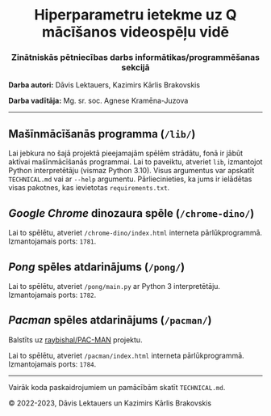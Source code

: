 <div align="center">
    <h1>Hiperparametru ietekme uz Q mācīšanos videospēļu vidē</h1>
    <h3>Zinātniskās pētniecības darbs informātikas/programmēšanas sekcijā</h3>
</div>

**Darba autori:** Dāvis Lektauers, Kazimirs Kārlis Brakovskis

**Darba vadītāja:** Mg. sr. soc. Agnese Kramēna-Juzova

***

## Mašīnmācīšanās programma (```/lib/```)

Lai jebkura no šajā projektā pieejamajām spēlēm strādātu, fonā ir jābūt aktīvai mašīnmācīšanās programmai. Lai to paveiktu, atveriet ```lib```, izmantojot Python  interpretētāju (vismaz Python 3.10). Visus argumentus var apskatīt ```TECHNICAL.md``` vai ar ```--help``` argumentu. Pārliecinieties, ka jums ir ielādētas visas pakotnes, kas ievietotas ```requirements.txt```.

## *Google Chrome* dinozaura spēle (```/chrome-dino/```)

Lai to spēlētu, atveriet ```/chrome-dino/index.html``` interneta pārlūkprogrammā. Izmantojamais ports: ```1781```.

## *Pong* spēles atdarinājums (```/pong/```)

Lai to spēlētu, atveriet ```/pong/main.py``` ar Python 3 interpretētāju. Izmantojamais ports: ```1782```.

## *Pacman* spēles atdarinājums (```/pacman/```)

Balstīts uz [raybishal/PAC-MAN](https://github.com/raybishal/PAC-MAN/tree/main) projektu.

Lai to spēlētu, atveriet ```/pacman/index.html``` interneta pārlūkprogrammā. Izmantojamais ports: ```1784```.

***

Vairāk koda paskaidrojumiem un pamācībām skatīt ```TECHNICAL.md```.

© 2022-2023, Dāvis Lektauers un Kazimirs Kārlis Brakovskis